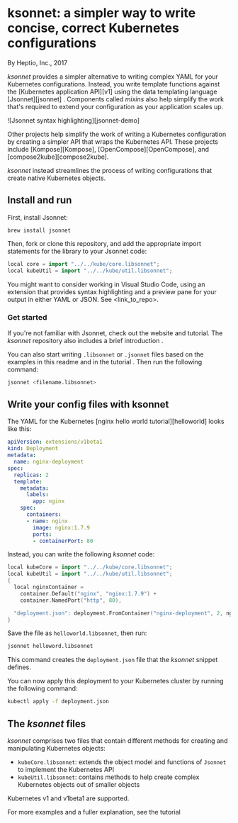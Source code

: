 # ksonnet: a simpler way to write concise, correct Kubernetes configurations

By Heptio, Inc., 2017

*ksonnet* provides a simpler alternative to writing 
complex YAML for your Kubernetes configurations. Instead, you 
write template functions against the 
[Kubernetes application API][v1] using the 
data templating language [Jsonnet][jsonnet]
. Components called *mixins* also help
simplify the work that's required to extend your configuration 
as your application scales up.

![Jsonnet syntax highlighting][jsonnet-demo]

Other projects help simplify the work of writing a Kubernetes 
configuration by creating a simpler API that wraps the Kubernetes 
API. These projects include [Kompose][Kompose],
[OpenCompose][OpenCompose], and [compose2kube][compose2kube]. 

*ksonnet* instead streamlines the process of writing 
configurations that create native Kubernetes objects. 

## Install and run

First, install Jsonnet:

`brew install jsonnet`

Then, fork or clone this repository, and add the appropriate import 
statements for the library to your Jsonnet code:

```c++
local core = import "../../kube/core.libsonnet";
local kubeUtil = import "../../kube/util.libsonnet";
```

You might want to consider working in Visual Studio Code, using 
an extension that
provides syntax highlighting and a preview pane for your output
in either YAML or JSON. See <link_to_repo>.

### Get started

If you're not familiar with Jsonnet, check out the website and tutorial. 
The *ksonnet* repository also includes a brief introduction <link>.

You can also start writing `.libsonnet` or `.jsonnet` files based on 
the examples in this readme and in the tutorial <link>. Then run the 
following command:

```bash
jsonnet <filename.libsonnet>
```

## Write your config files with ksonnet

The YAML for the Kubernetes 
[nginx hello world tutorial][helloworld] looks 
like this:

```yaml
apiVersion: extensions/v1beta1
kind: Deployment
metadata:
  name: nginx-deployment
spec:
  replicas: 2
  template:
    metadata:
      labels:
        app: nginx
    spec:
      containers:
      - name: nginx
        image: nginx:1.7.9
        ports:
        - containerPort: 80
```

Instead, you can write the following *ksonnet* code:

```c++
local kubeCore = import "../../kube/core.libsonnet";
local kubeUtil = import "../../kube/util.libsonnet";
{
  local nginxContainer =
    container.Default("nginx", "nginx:1.7.9") +
    container.NamedPort("http", 80),

  "deployment.json": deployment.FromContainer("nginx-deployment", 2, nginxContainer),
}
```

Save the file as `helloworld.libsonnet`, then run:

```bash
jsonnet helloword.libsonnet
```

This command creates the `deployment.json` file that the 
*ksonnet* snippet defines.

You can now apply this deployment to your Kubernetes cluster
by running the following command:

```bash
kubectl apply -f deployment.json
```

## The *ksonnet* files

*ksonnet* comprises two files that contain different methods for 
creating and manipulating Kubernetes objects:

* `kubeCore.libsonnet`: extends the object model and functions of `Jsonnet` to implement the Kubernetes API
* `kubeUtil.libsonnet`: contains methods to help create complex Kubernetes objects out of smaller objects

Kubernetes v1 and v1beta1 are supported.

For more examples and a fuller explanation, see the tutorial <link>

